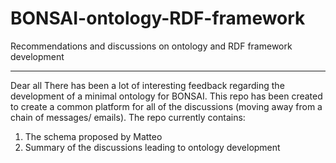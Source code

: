 # BONSAI-ontology-RDF-framework
Recommendations and discussions on ontology and RDF framework development
***
Dear all 
There has been a lot of interesting feedback regarding the development of a minimal ontology for BONSAI. This repo has been created to create a common platform for all of the discussions (moving away from a chain of messages/ emails).
The repo currently contains:
1) The schema proposed by Matteo
2) Summary of the discussions leading to ontology development

